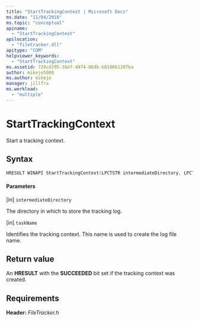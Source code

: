 ```yaml
---
title: "StartTrackingContext | Microsoft Docs"
ms.date: "11/04/2016"
ms.topic: "conceptual"
apiname:
  - "StartTrackingContext"
apilocation:
  - "filetracker.dll"
apitype: "COM"
helpviewer_keywords:
  - "StartTrackingContext"
ms.assetid: 720cd295-38e7-4974-86db-b8106b1207ba
author: mikejo5000
ms.author: mikejo
manager: jillfra
ms.workload:
  - "multiple"
---
```

# StartTrackingContext
Start a tracking context.

## Syntax

```cpp
HRESULT WINAPI StartTrackingContext(LPCTSTR intermediateDirectory, LPCTSTR taskName);
```

#### Parameters
[in] `intermediateDirectory`

 The directory in which to store the tracking log.

[in] `taskName`

 Identifies the tracking context. This name is used to create the log file name.

## Return value
 An **HRESULT** with the **SUCCEEDED** bit set if the tracking context was created.

## Requirements
 **Header:** *FileTracker.h*